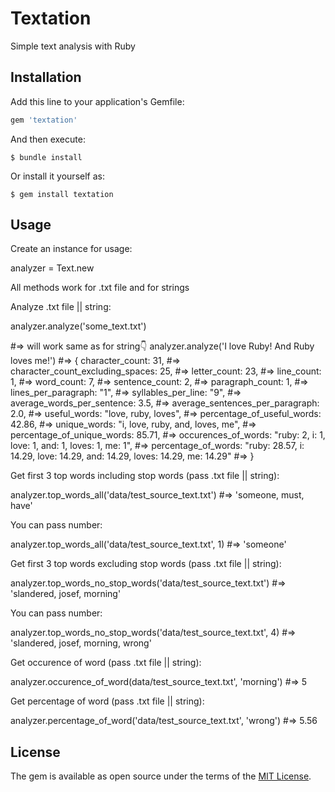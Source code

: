 # Textation

Simple text analysis with Ruby

## Installation

Add this line to your application's Gemfile:

```ruby
gem 'textation'
```

And then execute:

    $ bundle install

Or install it yourself as:

    $ gem install textation

## Usage

Create an instance for usage:

analyzer = Text.new

All methods work for .txt file and for strings

Analyze .txt file || string:

analyzer.analyze('some_text.txt')

#=> will work same as for string👇
analyzer.analyze('I love Ruby! And Ruby loves me!')
#=> { character_count: 31,
#=>   character_count_excluding_spaces: 25,
#=>   letter_count: 23,
#=>   line_count: 1,
#=>   word_count: 7,
#=>   sentence_count: 2,
#=>   paragraph_count: 1,
#=>   lines_per_paragraph: "1",
#=>   syllables_per_line: "9",
#=>   average_words_per_sentence: 3.5,
#=>   average_sentences_per_paragraph: 2.0,
#=>   useful_words:  "love, ruby, loves",
#=>   percentage_of_useful_words: 42.86,
#=>   unique_words:  "i, love, ruby, and, loves, me",
#=>   percentage_of_unique_words: 85.71,
#=>   occurences_of_words: "ruby: 2, i: 1, love: 1, and: 1, loves: 1, me: 1",
#=>   percentage_of_words: "ruby: 28.57, i: 14.29, love: 14.29, and: 14.29, loves: 14.29, me: 14.29"
#=> }


Get first 3 top words including stop words (pass .txt file || string):

analyzer.top_words_all('data/test_source_text.txt')
#=> 'someone, must, have'

You can pass number:

analyzer.top_words_all('data/test_source_text.txt', 1)
#=> 'someone'


Get first 3 top words excluding stop words (pass .txt file || string):

analyzer.top_words_no_stop_words('data/test_source_text.txt')
#=> 'slandered, josef, morning'

You can pass number:

analyzer.top_words_no_stop_words('data/test_source_text.txt', 4)
#=> 'slandered, josef, morning, wrong'


Get occurence of word (pass .txt file || string):

analyzer.occurence_of_word(data/test_source_text.txt', 'morning')
#=> 5

Get percentage of word (pass .txt file || string):

analyzer.percentage_of_word('data/test_source_text.txt', 'wrong')
#=> 5.56

## License

The gem is available as open source under the terms of the [MIT License](https://opensource.org/licenses/MIT).
